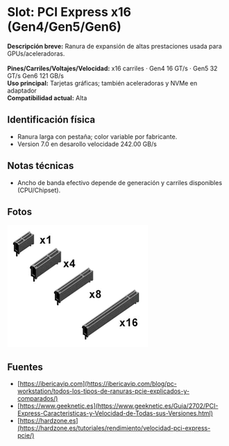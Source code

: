 # Slot: PCI Express x16 (Gen4/Gen5/Gen6)

**Descripción breve:** Ranura de expansión de altas prestaciones usada para GPUs/aceleradoras.<br>  
**Pines/Carriles/Voltajes/Velocidad:** x16 carriles · Gen4 16 GT/s · Gen5 32 GT/s  Gen6 121 GB/s<br>
**Uso principal:** Tarjetas gráficas; también aceleradoras y NVMe en adaptador  
**Compatibilidad actual:** Alta

## Identificación física
- Ranura larga con pestaña; color variable por fabricante.
- Version 7.0 en desarollo velocidade 242.00 GB/s

## Notas técnicas
- Ancho de banda efectivo depende de generación y carriles disponibles (CPU/Chipset).

## Fotos
![PCIe x16](../../../assets/img/12-slots_expansion/pcie16.png "PCIe x16")

## Fuentes
- [https://ibericavip.com](https://ibericavip.com/blog/pc-workstation/todos-los-tipos-de-ranuras-pcie-explicados-y-comparados/)
- [https://www.geeknetic.es](https://www.geeknetic.es/Guia/2702/PCI-Express-Caracteristicas-y-Velocidad-de-Todas-sus-Versiones.html)
- [https://hardzone.es](https://hardzone.es/tutoriales/rendimiento/velocidad-pci-express-pcie/)

